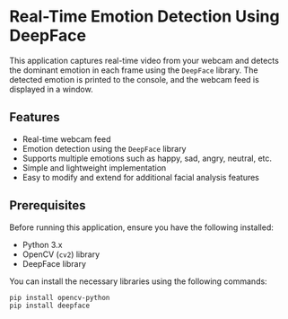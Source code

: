 # Real-Time Emotion Detection Using DeepFace

This application captures real-time video from your webcam and detects the dominant emotion in each frame using the `DeepFace` library. The detected emotion is printed to the console, and the webcam feed is displayed in a window.

## Features

- Real-time webcam feed
- Emotion detection using the `DeepFace` library
- Supports multiple emotions such as happy, sad, angry, neutral, etc.
- Simple and lightweight implementation
- Easy to modify and extend for additional facial analysis features

## Prerequisites

Before running this application, ensure you have the following installed:

- Python 3.x
- OpenCV (`cv2`) library
- DeepFace library

You can install the necessary libraries using the following commands:

```bash
pip install opencv-python
pip install deepface

